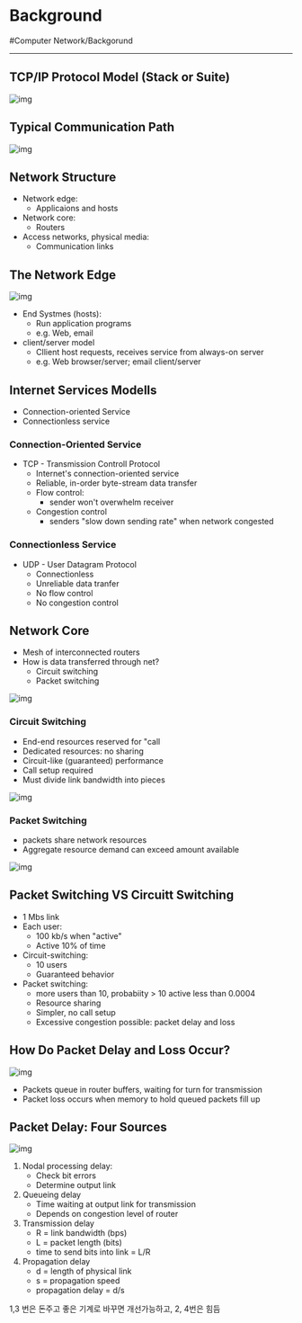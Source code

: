 # Background
#Computer Network/Backgorund

---

## TCP/IP Protocol Model (Stack or Suite)

![img](./img/Bg_1.PNG)

## Typical Communication Path

![img](./img/Bg_2.PNG)

## Network Structure
- Network edge:
    - Applicaions and hosts
- Network core:
    - Routers
- Access networks, physical media:
    - Communication links

## The Network Edge

![img](./img/Bg_3.PNG)

- End Systmes (hosts):
    - Run application programs
    - e.g. Web, email
- client/server model
    - Cllient host requests, receives service from always-on server
    - e.g. Web browser/server; email client/server

## Internet Services Modells
- Connection-oriented Service
- Connectionless service

### Connection-Oriented Service
- TCP - Transmission Controll Protocol
    - Internet's connection-oriented service
    - Reliable, in-order byte-stream data transfer
    - Flow control:
        - sender won't overwhelm receiver
    - Congestion control
        - senders "slow down sending rate" when network congested

### Connectionless Service
- UDP - User Datagram Protocol
    - Connectionless
    - Unreliable data tranfer
    - No flow control
    - No congestion control

## Network Core
- Mesh of interconnected routers
- How is data transferred through net?
    - Circuit switching
    - Packet switching

![img](./img/Bg_4.PNG)

### Circuit Switching
- End-end resources reserved for "call
- Dedicated resources: no sharing
- Circuit-like (guaranteed) performance
- Call setup required
- Must divide link bandwidth into pieces

![img](./img/Bg_5.PNG)

### Packet Switching
- packets share network resources
- Aggregate resource demand can exceed amount available

![img](./img/Bg_6.PNG)

## Packet Switching VS Circuitt Switching
- 1 Mbs link
- Each user:
    - 100 kb/s when "active"
    - Active 10% of time
- Circuit-switching:
    - 10 users
    - Guaranteed behavior
- Packet switching:
    - more users than 10, probabiity > 10 active less than 0.0004
    - Resource sharing
    - Simpler, no call setup
    - Excessive congestion possible: packet delay and loss

## How Do Packet Delay and Loss Occur?

![img](./img/Bg_7.PNG)

- Packets queue in router buffers, waiting for turn for transmission
- Packet loss occurs  when memory to hold queued packets fill up

## Packet Delay: Four Sources

![img](./img/Bg_8.PNG)

1. Nodal processing delay:
    - Check bit errors
    - Determine output link
2. Queueing delay
    - Time waiting at output link for transmission
    - Depends on congestion level of router
3. Transmission delay
    - R = link bandwidth (bps)
    - L = packet length (bits)
    - time to send bits into link = L/R
4. Propagation delay
    -  d = length of physical link
    -  s = propagation speed
    - propagation delay = d/s

1,3 번은 돈주고 좋은 기계로 바꾸면 개선가능하고, 2, 4번은 힘듬